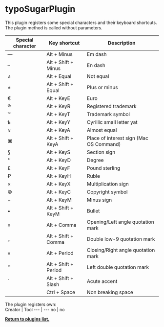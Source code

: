 # typoSugarPlugin

This plugin registers some special characters and their keyboard shortcuts. The plugin method is called without parameters.

Special character | Key shortcut | Description
--- | --- | ---
— | Alt + Minus | Em dash
– | Alt + Shift + Minus | En dash
≠ | Alt + Equal | Not equal
± | Alt + Shift + Equal | Plus or minus
€ | Alt + KeyE | Euro
® | Alt + KeyR | Registered trademark
™ | Alt + KeyT | Trademark symbol
ѣ | Alt + KeyY | Cyrillic small letter yat
≈ | Alt + KeyA | Almost equal
⌘ | Alt + Shift + KeyA | Place of interest sign (Mac OS Command)
§ | Alt + KeyS | Section sign
° | Alt + KeyD | Degree
£ | Alt + KeyF | Pound sterling
₽ | Alt + KeyH | Ruble
× | Alt + KeyX | Multiplication sign
© | Alt + KeyC | Copyright symbol
− | Alt + KeyM | Minus sign
• | Alt + Shift + KeyM | Bullet
« | Alt + Comma | Opening/Left angle quotation mark
„ | Alt + Shift + Comma | Double low-9 quotation mark
» | Alt + Period | 	Closing/Right angle quotation mark
“ | Alt + Shift + Period | Left double quotation mark
´ | Alt + Shift + Slash | Acute accent
&nbsp; | Ctrl + Space | Non breaking space

The plugin registers own:  
Creator | Tool
--- | ---
no | no

**[Return to plugins list.](../plugins.md#list-of-standard-plugins)**